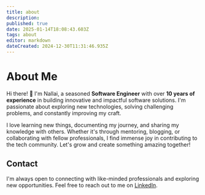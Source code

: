 ```yaml
---
title: about
description: 
published: true
date: 2025-01-14T18:08:43.603Z
tags: about
editor: markdown
dateCreated: 2024-12-30T11:31:46.935Z
---
```


# About Me

Hi there! 👋 I'm Nallai, a seasoned **Software Engineer** with over **10 years of experience** in building innovative and impactful software solutions. I'm passionate about exploring new technologies, solving challenging problems, and constantly improving my craft.

I love learning new things, documenting my journey, and sharing my knowledge with others. Whether it's through mentoring, blogging, or collaborating with fellow professionals, I find immense joy in contributing to the tech community. Let's grow and create something amazing together!




## Contact

I'm always open to connecting with like-minded professionals and exploring new opportunities. Feel free to reach out to me on [LinkedIn](https://www.linkedin.com/in/nallai/).
